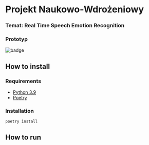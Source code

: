 # Projekt Naukowo-Wdrożeniowy

### Temat: Real Time Speech Emotion Recognition
### Prototyp

![badge](https://img.shields.io/endpoint?url=https://gist.githubusercontent.com/greenpp/945bb032814d966ad859f99e23f7fe18/raw/badge.json)

## How to install

### Requirements
- [Python 3.9](https://www.python.org/)
- [Poetry](https://python-poetry.org/)

### Installation
```
poetry install
```

## How to run
